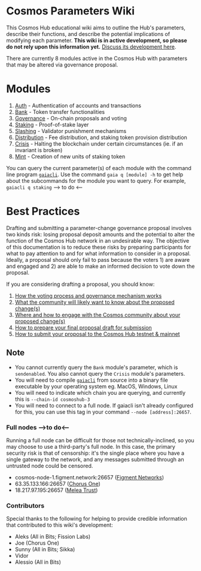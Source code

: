 # Cosmos Parameters Wiki
This Cosmos Hub educational wiki aims to outline the Hub's parameters, describe their functions, and describe the potential implications of modifying each parameter. **This wiki is in active development, so please do not rely upon this information yet.** [Discuss its development here](https://forum.cosmos.network/t/gwg-cosmos-hub-parameters-wiki/3170).

There are currently 8 modules active in the Cosmos Hub with parameters that may be altered via governance proposal.

# Modules
1. [Auth](/Auth.md) - Authentication of accounts and transactions
2. [Bank](/Bank.md) - Token transfer functionalities
3. [Governance](/Governance.md) - On-chain proposals and voting
4. [Staking](/Staking.md) - Proof-of-stake layer
5. [Slashing](/Slashing.md) - Validator punishment mechanisms
6. [Distribution](/Distribution.md) - Fee distribution, and staking token provision distribution
7. [Crisis](/Crisis.md) - Halting the blockchain under certain circumstances (ie. if an invariant is broken)
8. [Mint](/Mint.md) - Creation of new units of staking token

You can query the current parameter(s) of each module with the command line program [`gaiacli`](/gaiacli). Use the command `gaia q [module] -h` to get help about the subcommands for the module you want to query. For example, `gaiacli q staking` --> to do <--

# Best Practices
Drafting and submitting a parameter-change governance proposal involves two kinds risk: losing proposal deposit amounts and the potential to alter the function of the Cosmos Hub network in an undesirable way. The objective of this documentation is to reduce these risks by preparing participants for what to pay attention to and for what information to consider in a proposal. Ideally, a proposal should only fail to pass because the voters 1) are aware and engaged and 2) are able to make an informed decision to vote down the proposal.

If you are considering drafting a proposal, you should know:
1. [How the voting process and governance mechanism works](voting.md)
2. [What the community will likely want to know about the proposed change(s)](bestpractices.md#elements-of-a-community-spend-proposal)
3. [Where and how to engage with the Cosmos community about your proposed change(s)](bestpractices.md)
4. [How to prepare your final proposal draft for submission](submitting.md)
5. [How to submit your proposal to the Cosmos Hub testnet & mainnet](#sending-the-transaction-that-submits-your-governance-proposal)

## Note
- You cannot currently query the `Bank` module's parameter, which is `sendenabled`. You also cannot query the `Crisis` module's parameters.
- You will need to compile [`gaiacli`](/gaiacli) from source into a binary file executable by your operating system eg. MacOS, Windows, Linux
- You will need to indicate which chain you are querying, and currently this is `--chain-id cosmoshub-3`
- You will need to connect to a full node. If gaiacli isn't already configured for this, you can use this tag in your command `--node [address]:26657`.

### Full nodes  -->**to do**<--
Running a full node can be difficult for those not technically-inclined, so you may choose to use a third-party's full node. In this case, the primary security risk is that of censorship: it's the single place where you have a single gateway to the network, and any messages submitted through an untrusted node could be censored.
- cosmos-node-1.figment.network:26657 ([Figment Networks](https://figment.network/networks/cosmos/))
- 63.35.133.166:26657 ([Chorus One](cosmos.chorus.one))
- 18.217.97.195:26657 ([Melea Trust](https://meleatrust.com))

### Contributors
Special thanks to the following for helping to provide credible information that contributed to this wiki's development:
- Aleks (All in Bits; Fission Labs)
- Joe (Chorus One)
- Sunny (All in Bits; Sikka)
- Vidor
- Alessio (All in Bits)
